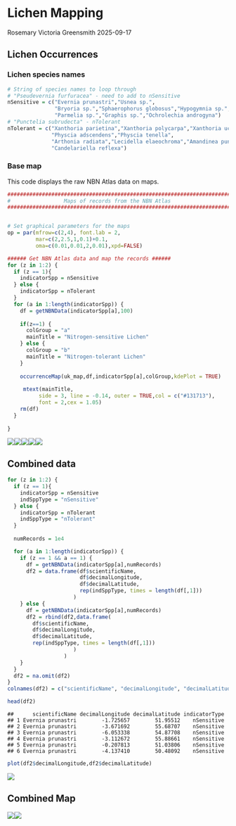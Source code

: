 Lichen Mapping
================
Rosemary Victoria Greensmith
2025-09-17

## Lichen Occurrences

### Lichen species names

``` r
# String of species names to loop through
# "Pseudevernia furfuracea" - need to add to nSensitive
nSensitive = c("Evernia prunastri","Usnea sp.",
               "Bryoria sp.","Sphaerophorus globosus","Hypogymnia sp.",
               "Parmelia sp.","Graphis sp.","Ochrolechia androgyna")
# "Punctelia subrudecta" - nTolerant
nTolerant = c("Xanthoria parietina","Xanthoria polycarpa","Xanthoria ucrainica",
              "Physcia adscendens","Physcia tenella",
              "Arthonia radiata","Lecidella elaeochroma","Amandinea punctata",
              "Candelariella reflexa")
```

### Base map

This code displays the raw NBN Atlas data on maps.

``` r
################################################################################
#                 Maps of records from the NBN Atlas
################################################################################


# Set graphical parameters for the maps
op = par(mfrow=c(2,4), font.lab = 2,
         mar=c(2,2.5,1,0.1)+0.1,
         oma=c(0.01,0.01,2,0.01),xpd=FALSE)

###### Get NBN Atlas data and map the records ######
for (z in 1:2) {
  if (z == 1){
    indicatorSpp = nSensitive
  } else {
    indicatorSpp = nTolerant
  }
  for (a in 1:length(indicatorSpp)) {
    df = getNBNData(indicatorSpp[a],100)
    
    if(z==1) {
      colGroup = "a"
      mainTitle = "Nitrogen-sensitive Lichen"
    } else {
      colGroup = "b"
      mainTitle = "Nitrogen-tolerant Lichen"
    }
  
    occurrenceMap(uk_map,df,indicatorSpp[a],colGroup,kdePlot = TRUE)
    
     mtext(mainTitle,
          side = 3, line = -0.14, outer = TRUE,col = c("#131713"),
          font = 2,cex = 1.05)
    rm(df)
  }
  
}
```

![](lichenMapping_files/figure-gfm/occurrenceMaps-1.png)<!-- -->![](lichenMapping_files/figure-gfm/occurrenceMaps-2.png)<!-- -->![](lichenMapping_files/figure-gfm/occurrenceMaps-3.png)<!-- -->![](lichenMapping_files/figure-gfm/occurrenceMaps-4.png)<!-- -->![](lichenMapping_files/figure-gfm/occurrenceMaps-5.png)<!-- -->

## Combined data

``` r
for (z in 1:2) {
  if (z == 1){
    indicatorSpp = nSensitive
    indSppType = "nSensitive"
  } else {
    indicatorSpp = nTolerant
    indSppType = "nTolerant"
  }
  
  numRecords = 1e4

  for (a in 1:length(indicatorSpp)) {
    if (z == 1 && a == 1) {
      df = getNBNData(indicatorSpp[a],numRecords)
      df2 = data.frame(df$scientificName,
                       df$decimalLongitude,
                       df$decimalLatitude,
                       rep(indSppType, times = length(df[,1]))
                     )
    } else {
      df = getNBNData(indicatorSpp[a],numRecords)
      df2 = rbind(df2,data.frame(
        df$scientificName,
        df$decimalLongitude,
        df$decimalLatitude,
        rep(indSppType, times = length(df[,1]))
                     )
                  )
    }
  }
  df2 = na.omit(df2)
}
colnames(df2) = c("scientificName", "decimalLongitude", "decimalLatitude", "indicatorType")

head(df2)
```

    ##      scientificName decimalLongitude decimalLatitude indicatorType
    ## 1 Evernia prunastri        -1.725657        51.95512    nSensitive
    ## 2 Evernia prunastri        -3.671692        55.68707    nSensitive
    ## 3 Evernia prunastri        -6.053338        54.87708    nSensitive
    ## 4 Evernia prunastri        -3.112672        55.88661    nSensitive
    ## 5 Evernia prunastri        -0.207813        51.03806    nSensitive
    ## 6 Evernia prunastri        -4.137410        50.48092    nSensitive

``` r
plot(df2$decimalLongitude,df2$decimalLatitude)
```

![](lichenMapping_files/figure-gfm/combinedData-1.png)<!-- -->

## Combined Map

![](lichenMapping_files/figure-gfm/combinedMap-1.png)<!-- -->![](lichenMapping_files/figure-gfm/combinedMap-2.png)<!-- -->
